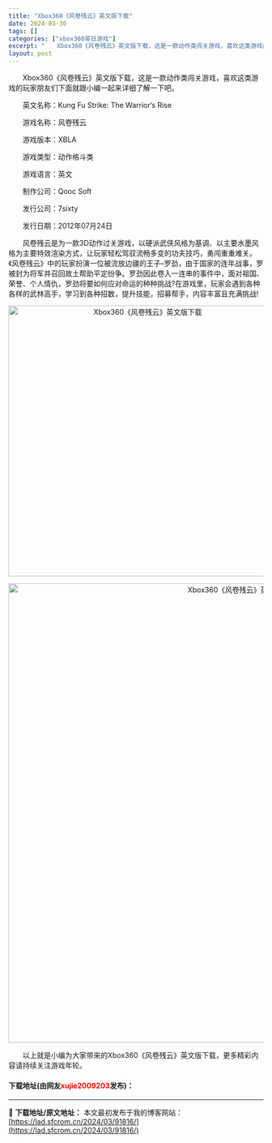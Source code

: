 ```yaml
---
title: "Xbox360《风卷残云》英文版下载"
date: 2024-03-30
tags: []
categories: ["xbox360英日游戏"]
excerpt: "　　Xbox360《风卷残云》英文版下载，这是一款动作类闯关游戏，喜欢这类游戏的玩家朋友们下面就跟小编一起来详细了解一下吧。 　　英文名称：Kung Fu Strike: The Warrior&lsquo;s Rise 　　游戏名称：风卷残云 　　游戏版本：XBLA 　　游戏类型：动作格斗类 　　&hellip;"
layout: post
---
```


 <p>　　Xbox360《风卷残云》英文版下载，这是一款动作类闯关游戏，喜欢这类游戏的玩家朋友们下面就跟小编一起来详细了解一下吧。</p> <p>　　英文名称：Kung Fu Strike: The Warrior&lsquo;s Rise</p> <p>　　游戏名称：风卷残云</p> <p>　　游戏版本：XBLA</p> <p>　　游戏类型：动作格斗类</p> <p>　　游戏语言：英文</p> <p>　　制作公司：Qooc Soft</p> <p>　　发行公司：7sixty</p> <p>　　发行日期：2012年07月24日</p> <p>　　风卷残云是为一款3D动作过关游戏，以硬派武侠风格为基调、以主要水墨风格为主要特效渲染方式，让玩家轻松驾驭流畅多变的功夫技巧，勇闯重重难关。《风卷残云》中的玩家扮演一位被流放边疆的王子&ndash;罗劲，由于国家的连年战事，罗被封为将军并召回故土帮助平定纷争。罗劲因此卷入一连串的事件中，面对祖国、荣誉、个人情仇，罗劲将要如何应对命运的种种挑战?在游戏里，玩家会遇到各种各样的武林高手，学习到各种招数，提升技能，招募帮手，内容丰富且充满挑战!</p> <p align="center"><img align="" border="0" src="https://lad.sfcrom.cn/wp-content/uploads/2024/03/20240330_6607e18eabf82.jpg" width="534" alt="Xbox360《风卷残云》英文版下载" /></p> <p align="center"><img align="" border="0" src="https://lad.sfcrom.cn/wp-content/uploads/2024/03/20240330_6607e18f44300.jpg" width="906" alt="Xbox360《风卷残云》英文版下载" /></p> <p>　　以上就是小编为大家带来的Xbox360《风卷残云》英文版下载，更多精彩内容请持续关注游戏年轮。</p> <p><h4>下载地址(由网友<font color="red">xujie2009203</font>发布)：</h4></p> 

---
📖 **下载地址/原文地址：** 本文最初发布于我的博客网站：[https://lad.sfcrom.cn/2024/03/91816/](https://lad.sfcrom.cn/2024/03/91816/)
